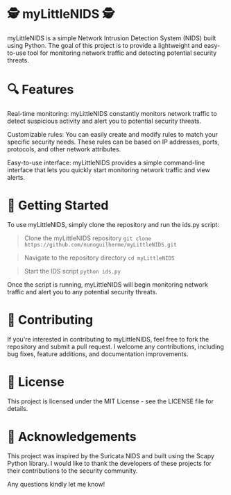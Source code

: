 # 🕵️ myLittleNIDS 🕵️
myLittleNIDS is a simple Network Intrusion Detection System (NIDS) built using Python. The goal of this project is to provide a lightweight and easy-to-use tool for monitoring network traffic and detecting potential security threats.

# 🔍 Features
Real-time monitoring: myLittleNIDS constantly monitors network traffic to detect suspicious activity and alert you to potential security threats.

Customizable rules: You can easily create and modify rules to match your specific security needs. These rules can be based on IP addresses, ports, protocols, and other network attributes.

Easy-to-use interface: myLittleNIDS provides a simple command-line interface that lets you quickly start monitoring network traffic and view alerts.

# 🚀 Getting Started
To use myLittleNIDS, simply clone the repository and run the ids.py script:

>Clone the myLittleNIDS repository
`git clone https://github.com/nunoguilherme/myLittleNIDS.git`

>Navigate to the repository directory
`cd myLittleNIDS`

>Start the IDS script
`python ids.py`

Once the script is running, myLittleNIDS will begin monitoring network traffic and alert you to any potential security threats.

# 📝 Contributing
If you're interested in contributing to myLittleNIDS, feel free to fork the repository and submit a pull request. I welcome any contributions, including bug fixes, feature additions, and documentation improvements.

# 📜 License
This project is licensed under the MIT License - see the LICENSE file for details.

# 🤝 Acknowledgements
This project was inspired by the Suricata NIDS and built using the Scapy Python library. I would like to thank the developers of these projects for their contributions to the security community.

Any questions kindly let me know!




